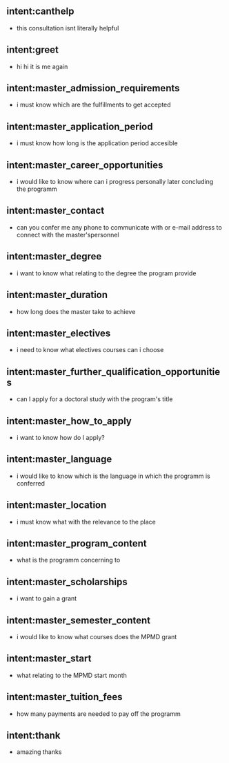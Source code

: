 ## intent:canthelp
- this consultation isnt literally helpful

## intent:greet
- hi hi it is me again

## intent:master_admission_requirements
- i must know which are the fulfillments to get accepted

## intent:master_application_period
- i must know how long is the application period accesible

## intent:master_career_opportunities
- i would like to know where can i progress personally later concluding the programm

## intent:master_contact
- can you confer me any phone to communicate with or e-mail address to connect with the master'spersonnel

## intent:master_degree
- i want to know what relating to the degree the program provide

## intent:master_duration
- how long does the master take to achieve

## intent:master_electives
- i need to know what electives courses can i choose

## intent:master_further_qualification_opportunities
- can I apply for a doctoral study with the program's title

## intent:master_how_to_apply
- i want to know how do I apply?

## intent:master_language
- i would like to know which is the language in which the programm is conferred

## intent:master_location
- i must know what with the relevance to the place

## intent:master_program_content
- what is the programm concerning to

## intent:master_scholarships
- i want to gain a grant

## intent:master_semester_content
- i would like to know what courses does the MPMD grant

## intent:master_start
- what relating to the MPMD start month

## intent:master_tuition_fees
- how many payments are needed to pay off the programm

## intent:thank
- amazing thanks
